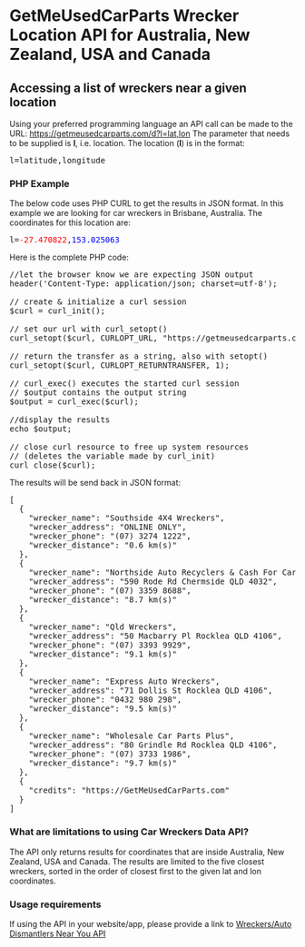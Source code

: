 <h1>GetMeUsedCarParts Wrecker Location API for Australia, New Zealand, USA and Canada</h1>
<h2>Accessing a list of wreckers near a given location</h2>
<p>Using your preferred programming language an API call can be made to the URL: <a href="https://getmeusedcarparts.com/d?l=lat,lon">https://getmeusedcarparts.com/d?l=lat,lon</a> 
The parameter that needs to be supplied is <b>l</b>, i.e. location. The location (<b>l</b>) is in the format:
<pre>l=latitude,longitude</pre>
</p>

<h3>PHP Example</h3>
The below code uses PHP CURL to get the results in JSON format. In this example we are looking for car wreckers in Brisbane, Australia. The coordinates for this location are:
<pre>l=<font color='red'>-27.470822</font>,<font color='blue'>153.025063</font></pre>

Here is the complete PHP code:

<pre>
//let the browser know we are expecting JSON output
header('Content-Type: application/json; charset=utf-8');

// create & initialize a curl session
$curl = curl_init();

// set our url with curl_setopt()
curl_setopt($curl, CURLOPT_URL, "https://getmeusedcarparts.com/d?l=-27.470822,153.025063");

// return the transfer as a string, also with setopt()
curl_setopt($curl, CURLOPT_RETURNTRANSFER, 1);

// curl_exec() executes the started curl session
// $output contains the output string
$output = curl_exec($curl);

//display the results 
echo $output;

// close curl resource to free up system resources
// (deletes the variable made by curl_init)
curl_close($curl);
</pre>

<p>The results will be send back in JSON format:</p>

<pre>
[
  {
    "wrecker_name": "Southside 4X4 Wreckers",
    "wrecker_address": "ONLINE ONLY",
    "wrecker_phone": "(07) 3274 1222",
    "wrecker_distance": "0.6 km(s)"
  },
  {
    "wrecker_name": "Northside Auto Recyclers & Cash For Cars",
    "wrecker_address": "590 Rode Rd Chermside QLD 4032",
    "wrecker_phone": "(07) 3359 8688",
    "wrecker_distance": "8.7 km(s)"
  },
  {
    "wrecker_name": "Qld Wreckers",
    "wrecker_address": "50 Macbarry Pl Rocklea QLD 4106",
    "wrecker_phone": "(07) 3393 9929",
    "wrecker_distance": "9.1 km(s)"
  },
  {
    "wrecker_name": "Express Auto Wreckers",
    "wrecker_address": "71 Dollis St Rocklea QLD 4106",
    "wrecker_phone": "0432 980 298",
    "wrecker_distance": "9.5 km(s)"
  },
  {
    "wrecker_name": "Wholesale Car Parts Plus",
    "wrecker_address": "80 Grindle Rd Rocklea QLD 4106",
    "wrecker_phone": "(07) 3733 1986",
    "wrecker_distance": "9.7 km(s)"
  },
  {
    "credits": "https://GetMeUsedCarParts.com"
  }
]
</pre>

<h3>What are limitations to using Car Wreckers Data API?</h3>

<p>The API only returns results for coordinates that are inside Australia, New Zealand, USA and Canada. The results are limited to the five closest wreckers, sorted in the order of closest first to the given lat and lon coordinates.</p>

<h3>Usage requirements</h3>

<p>If using the API in your website/app, please provide a link to <a href="https://getmeusedcarparts.com/">Wreckers/Auto Dismantlers Near You API</a></p>
